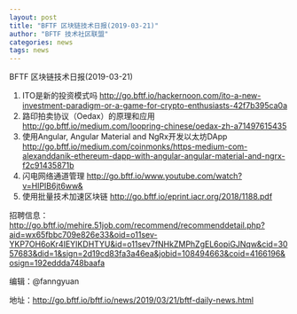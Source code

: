 ```yaml
---
layout: post
title: "BFTF 区块链技术日报(2019-03-21)"
author: "BFTF 技术社区联盟"
categories: news
tags: news
---
```


BFTF 区块链技术日报(2019-03-21)

1. ITO是新的投资模式吗 <http://go.bftf.io/hackernoon.com/ito-a-new-investment-paradigm-or-a-game-for-crypto-enthusiasts-42f7b395ca0a>
2. 路印拍卖协议（Oedax）的原理和应用 <http://go.bftf.io/medium.com/loopring-chinese/oedax-zh-a71497615435>
3. 使用Angular, Angular Material and NgRx开发以太坊DApp <http://go.bftf.io/medium.com/coinmonks/https-medium-com-alexanddanik-ethereum-dapp-with-angular-angular-material-and-ngrx-f2c91435871b>
4. 闪电网络通道管理 <http://go.bftf.io/www.youtube.com/watch?v=HlPIB6jt6ww&>
5. 使用批量技术加速区块链 <http://go.bftf.io/eprint.iacr.org/2018/1188.pdf>

招聘信息：<http://go.bftf.io/mehire.51job.com/recommend/recommenddetail.php?aid=wx65fbbc709e826e33&oid=o11sev-YKP7OH6oKr4IEYIKDHTYU&id=o11sev7fNHkZMPhZgEL6opiGJNqw&cid=3057683&did=1&sign=2d19cd83fa3a46ea&jobid=108494663&coid=4166196&osign=192eddda748baafa>

编辑：@fanngyuan

地址：http://go.bftf.io/bftf.io/news/2019/03/21/bftf-daily-news.html

